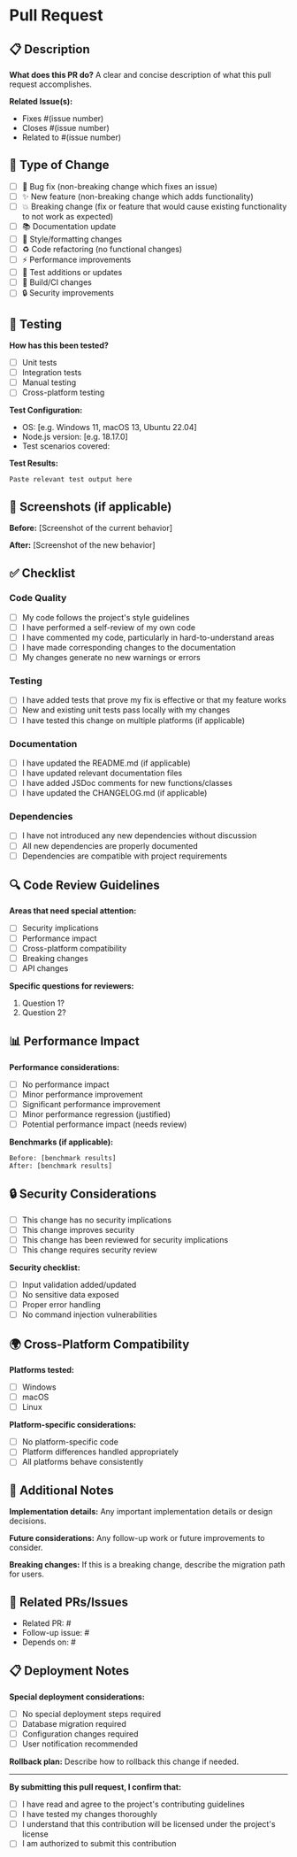 # Pull Request

## 📋 Description

**What does this PR do?**
A clear and concise description of what this pull request accomplishes.

**Related Issue(s):**
- Fixes #(issue number)
- Closes #(issue number)
- Related to #(issue number)

## 🔄 Type of Change

- [ ] 🐛 Bug fix (non-breaking change which fixes an issue)
- [ ] ✨ New feature (non-breaking change which adds functionality)
- [ ] 💥 Breaking change (fix or feature that would cause existing functionality to not work as expected)
- [ ] 📚 Documentation update
- [ ] 🎨 Style/formatting changes
- [ ] ♻️ Code refactoring (no functional changes)
- [ ] ⚡ Performance improvements
- [ ] 🧪 Test additions or updates
- [ ] 🔧 Build/CI changes
- [ ] 🔒 Security improvements

## 🧪 Testing

**How has this been tested?**
- [ ] Unit tests
- [ ] Integration tests
- [ ] Manual testing
- [ ] Cross-platform testing

**Test Configuration:**
- OS: [e.g. Windows 11, macOS 13, Ubuntu 22.04]
- Node.js version: [e.g. 18.17.0]
- Test scenarios covered:

**Test Results:**
```
Paste relevant test output here
```

## 📸 Screenshots (if applicable)

**Before:**
[Screenshot of the current behavior]

**After:**
[Screenshot of the new behavior]

## ✅ Checklist

### Code Quality
- [ ] My code follows the project's style guidelines
- [ ] I have performed a self-review of my own code
- [ ] I have commented my code, particularly in hard-to-understand areas
- [ ] I have made corresponding changes to the documentation
- [ ] My changes generate no new warnings or errors

### Testing
- [ ] I have added tests that prove my fix is effective or that my feature works
- [ ] New and existing unit tests pass locally with my changes
- [ ] I have tested this change on multiple platforms (if applicable)

### Documentation
- [ ] I have updated the README.md (if applicable)
- [ ] I have updated relevant documentation files
- [ ] I have added JSDoc comments for new functions/classes
- [ ] I have updated the CHANGELOG.md (if applicable)

### Dependencies
- [ ] I have not introduced any new dependencies without discussion
- [ ] All new dependencies are properly documented
- [ ] Dependencies are compatible with project requirements

## 🔍 Code Review Guidelines

**Areas that need special attention:**
- [ ] Security implications
- [ ] Performance impact
- [ ] Cross-platform compatibility
- [ ] Breaking changes
- [ ] API changes

**Specific questions for reviewers:**
1. Question 1?
2. Question 2?

## 📊 Performance Impact

**Performance considerations:**
- [ ] No performance impact
- [ ] Minor performance improvement
- [ ] Significant performance improvement
- [ ] Minor performance regression (justified)
- [ ] Potential performance impact (needs review)

**Benchmarks (if applicable):**
```
Before: [benchmark results]
After: [benchmark results]
```

## 🔒 Security Considerations

- [ ] This change has no security implications
- [ ] This change improves security
- [ ] This change has been reviewed for security implications
- [ ] This change requires security review

**Security checklist:**
- [ ] Input validation added/updated
- [ ] No sensitive data exposed
- [ ] Proper error handling
- [ ] No command injection vulnerabilities

## 🌍 Cross-Platform Compatibility

**Platforms tested:**
- [ ] Windows
- [ ] macOS
- [ ] Linux

**Platform-specific considerations:**
- [ ] No platform-specific code
- [ ] Platform differences handled appropriately
- [ ] All platforms behave consistently

## 📝 Additional Notes

**Implementation details:**
Any important implementation details or design decisions.

**Future considerations:**
Any follow-up work or future improvements to consider.

**Breaking changes:**
If this is a breaking change, describe the migration path for users.

## 🔗 Related PRs/Issues

- Related PR: #
- Follow-up issue: #
- Depends on: #

## 📋 Deployment Notes

**Special deployment considerations:**
- [ ] No special deployment steps required
- [ ] Database migration required
- [ ] Configuration changes required
- [ ] User notification recommended

**Rollback plan:**
Describe how to rollback this change if needed.

---

**By submitting this pull request, I confirm that:**
- [ ] I have read and agree to the project's contributing guidelines
- [ ] I have tested my changes thoroughly
- [ ] I understand that this contribution will be licensed under the project's license
- [ ] I am authorized to submit this contribution
